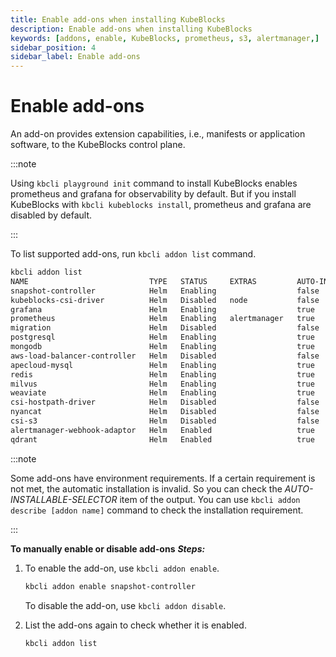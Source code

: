 ```yaml
---
title: Enable add-ons when installing KubeBlocks
description: Enable add-ons when installing KubeBlocks
keywords: [addons, enable, KubeBlocks, prometheus, s3, alertmanager,]
sidebar_position: 4
sidebar_label: Enable add-ons 
---
```


# Enable add-ons

An add-on provides extension capabilities, i.e., manifests or application software, to the KubeBlocks control plane.

:::note

Using `kbcli playground init` command to install KubeBlocks enables prometheus and grafana for observability by default. But if you install KubeBlocks with `kbcli kubeblocks install`, prometheus and grafana are disabled by default.

:::

To list supported add-ons, run `kbcli addon list` command.

```bash
kbcli addon list
NAME                           TYPE   STATUS     EXTRAS         AUTO-INSTALL   AUTO-INSTALLABLE-SELECTOR                                                
snapshot-controller            Helm   Enabling                  false          {key=KubeGitVersion,op=DoesNotContain,values=[tke]}                      
kubeblocks-csi-driver          Helm   Disabled   node           false          {key=KubeGitVersion,op=Contains,values=[eks]}                            
grafana                        Helm   Enabling                  true                                                                                    
prometheus                     Helm   Enabling   alertmanager   true                                                                                    
migration                      Helm   Disabled                  false                                                                                   
postgresql                     Helm   Enabling                  true                                                                                    
mongodb                        Helm   Enabling                  true                                                                                    
aws-load-balancer-controller   Helm   Disabled                  false          {key=KubeGitVersion,op=Contains,values=[eks]}                            
apecloud-mysql                 Helm   Enabling                  true                                                                                    
redis                          Helm   Enabling                  true                                                                                    
milvus                         Helm   Enabling                  true                                                                                    
weaviate                       Helm   Enabling                  true                                                                                    
csi-hostpath-driver            Helm   Disabled                  false          {key=KubeGitVersion,op=DoesNotContain,values=[eks aliyun gke tke aks]}   
nyancat                        Helm   Disabled                  false                                                                                   
csi-s3                         Helm   Disabled                  false                                                                                   
alertmanager-webhook-adaptor   Helm   Enabled                   true                                                                                    
qdrant                         Helm   Enabled                   true         
```

:::note

Some add-ons have environment requirements. If a certain requirement is not met, the automatic installation is invalid. So you can check the *AUTO-INSTALLABLE-SELECTOR* item of the output. 
You can use `kbcli addon describe [addon name]` command to check the installation requirement.

:::

**To manually enable or disable add-ons**
***Steps:***
1. To enable the add-on, use `kbcli addon enable`.

    ```bash
    kbcli addon enable snapshot-controller
    ```

    To disable the add-on, use `kbcli addon disable`.
2. List the add-ons again to check whether it is enabled.

    ```bash
    kbcli addon list
    ```
